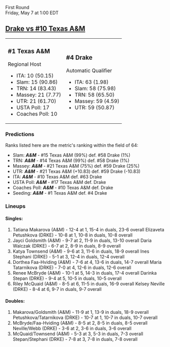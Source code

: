 First Round  
Friday, May 7 at 1:00 EDT
## [Drake vs #10 Texas A&M](https://www.ncaa.com/game/5833674) 

<table><tr><td>  

### #1 Texas A&M  

Regional Host  
- ITA: 10 (50.15)  
- Slam: 15 (90.86)  
- TRN: 14 (83.43)  
- Massey: 21 (7.77)  
- UTR: 21 (61.70)  
- USTA Poll: 17  
- Coaches Poll: 10  

</td><td>  

### #4 Drake  

Automatic Qualifier  
- ITA: 63 (1.98)  
- Slam: 58 (75.98)  
- TRN: 58 (65.50)  
- Massey: 59 (4.59)  
- UTR: 59 (50.87)  

</td></tr></table>  

 ### Predictions  

Ranks listed here are the metric's ranking within the field of 64:  
- Slam: ***A&M*** - #15 Texas A&M (99%) def. #58 Drake (1%)  
- TRN: ***A&M*** - #14 Texas A&M (99%) def. #58 Drake (1%)  
- Massey: ***A&M*** - #21 Texas A&M (75%) def. #59 Drake (25%)  
- UTR: ***A&M*** - #21 Texas A&M (+10.83) def. #59 Drake (-10.83)  
- ITA: ***A&M*** - #10 Texas A&M def. #63 Drake  
- USTA Poll: ***A&M*** - #17 Texas A&M def. Drake  
- Coaches Poll: ***A&M*** - #10 Texas A&M def. Drake  
- Seeding: ***A&M*** - #1 Texas A&M def. #4 Drake  

 ### Lineups  

 #### Singles:  
1. Tatiana Makarova (A&M) - 12-4 at 1, 15-4 in duals, 23-6 overall
  Elizaveta Petushkova (DRKE) - 10-8 at 1, 10-8 in duals, 10-8 overall
2. Jayci Goldsmith (A&M) - 9-7 at 2, 11-9 in duals, 13-10 overall
  Daria Walczak (DRKE) - 6-7 at 2, 8-9 in duals, 8-9 overall
3. Katya Townsend (A&M) - 9-6 at 3, 11-6 in duals, 18-9 overall
  Ines Stephani (DRKE) - 5-1 at 3, 12-4 in duals, 12-4 overall
4. Dorthea Faa-Hviding (A&M) - 7-6 at 4, 13-6 in duals, 14-7 overall
  Maria Tatarnikova (DRKE) - 7-0 at 4, 12-6 in duals, 12-6 overall
5. Renee McBryde (A&M) - 10-1 at 5, 14-3 in duals, 17-4 overall
  Darinka Stepan (DRKE) - 9-4 at 5, 10-5 in duals, 10-5 overall
6. Riley McQuaid (A&M) - 8-5 at 6, 11-5 in duals, 16-9 overall
  Kelsey Neville (DRKE) - 8-4 at 6, 9-7 in duals, 9-7 overall

 #### Doubles:  
1. Makarova/Goldsmith (A&M) - 11-9 at 1, 13-9 in duals, 18-9 overall
  Petushkova/Tatarnikova (DRKE) - 10-7 at 1, 10-7 in duals, 10-7 overall
2. McBryde/Faa-Hviding (A&M) - 8-5 at 2, 8-5 in duals, 8-5 overall
  Neville/Webb (DRKE) - 3-6 at 2, 3-6 in duals, 3-6 overall
3. McQuaid/Townsend (A&M) - 5-3 at 3, 5-3 in duals, 7-3 overall
  Stepan/Stephani (DRKE) - 7-8 at 3, 7-8 in duals, 7-8 overall